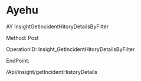 #     Ayehu


AY InsightGetIncidentHitoryDetailsByFilter

Method: Post

OperationID: Insight_GetIncidentHitoryDetailsByFilter

EndPoint:

/Api/insight/getIncidentHistoryDetails
